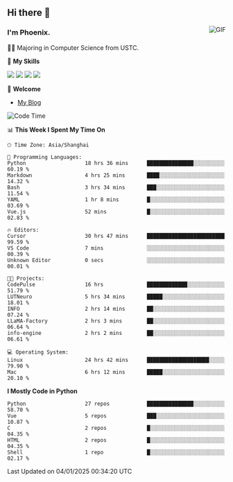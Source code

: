 ## Hi there 👋
<img align="right" alt="GIF" src="https://raw.githubusercontent.com/JoeyBling/JoeyBling/master/pic/pusheencode.gif" />

### I'm Phoenix.

👨‍🎓 Majoring in Computer Science from USTC.

🌟 **My Skills**

![](https://img.shields.io/badge/-Python-3e74a2?style=flat-square&logo=Python&logoColor=fff)
![](https://img.shields.io/badge/-C++-9f62a5?style=flat&logo=cplusplus&logoColor=white)
![](https://img.shields.io/badge/-Linux-185886?style=flat-square&logo=Linux&logoColor=fff)
![](https://img.shields.io/badge/-Rust-ff4136?style=flat-square&logo=Rust&logoColor=fff)

💬 **Welcome**

- [My Blog](https://ysy-phoenix.github.io/)

<!--START_SECTION:waka-->
![Code Time](http://img.shields.io/badge/Code%20Time-1%2C118%20hrs%2057%20mins-blue)

📊 **This Week I Spent My Time On** 

```text
🕑︎ Time Zone: Asia/Shanghai

💬 Programming Languages: 
Python                   18 hrs 36 mins      ███████████████░░░░░░░░░░   60.19 % 
Markdown                 4 hrs 25 mins       ████░░░░░░░░░░░░░░░░░░░░░   14.32 % 
Bash                     3 hrs 34 mins       ███░░░░░░░░░░░░░░░░░░░░░░   11.54 % 
YAML                     1 hr 8 mins         █░░░░░░░░░░░░░░░░░░░░░░░░   03.69 % 
Vue.js                   52 mins             █░░░░░░░░░░░░░░░░░░░░░░░░   02.83 % 

🔥 Editors: 
Cursor                   30 hrs 47 mins      █████████████████████████   99.59 % 
VS Code                  7 mins              ░░░░░░░░░░░░░░░░░░░░░░░░░   00.39 % 
Unknown Editor           0 secs              ░░░░░░░░░░░░░░░░░░░░░░░░░   00.01 % 

🐱‍💻 Projects: 
CodePulse                16 hrs              █████████████░░░░░░░░░░░░   51.79 % 
LUTNeuro                 5 hrs 34 mins       █████░░░░░░░░░░░░░░░░░░░░   18.01 % 
INFO                     2 hrs 14 mins       ██░░░░░░░░░░░░░░░░░░░░░░░   07.24 % 
LLaMA-Factory            2 hrs 3 mins        ██░░░░░░░░░░░░░░░░░░░░░░░   06.64 % 
info-engine              2 hrs 2 mins        ██░░░░░░░░░░░░░░░░░░░░░░░   06.61 % 

💻 Operating System: 
Linux                    24 hrs 42 mins      ████████████████████░░░░░   79.90 % 
Mac                      6 hrs 12 mins       █████░░░░░░░░░░░░░░░░░░░░   20.10 % 
```

**I Mostly Code in Python** 

```text
Python                   27 repos            ███████████████░░░░░░░░░░   58.70 % 
Vue                      5 repos             ███░░░░░░░░░░░░░░░░░░░░░░   10.87 % 
C                        2 repos             █░░░░░░░░░░░░░░░░░░░░░░░░   04.35 % 
HTML                     2 repos             █░░░░░░░░░░░░░░░░░░░░░░░░   04.35 % 
Shell                    1 repo              █░░░░░░░░░░░░░░░░░░░░░░░░   02.17 % 
```




 Last Updated on 04/01/2025 00:34:20 UTC
<!--END_SECTION:waka-->

<!--
**ysy-phoenix/ysy-phoenix** is a ✨ _special_ ✨ repository because its `README.md` (this file) appears on your GitHub profile.

Here are some ideas to get you started:

- 🔭 I’m currently working on ...
- 🌱 I’m currently learning ...
- 👯 I’m looking to collaborate on ...
- 🤔 I’m looking for help with ...
- 💬 Ask me about ...
- 📫 How to reach me: ...
- 😄 Pronouns: ...
- ⚡ Fun fact: ...
-->
